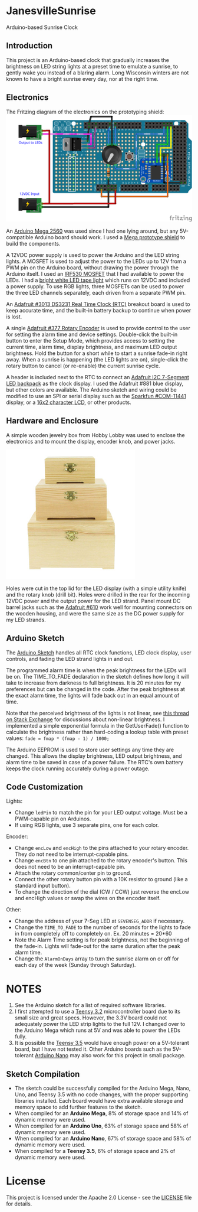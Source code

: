 # JanesvilleSunrise
Arduino-based Sunrise Clock

## Introduction
This project is an Arduino-based clock that gradually increases the brightness on LED string lights at a preset time to emulate a sunrise, to gently wake you instead of a blaring alarm. Long Wisconsin winters are not known to have a bright sunrise every day, nor at the right time. 

## Electronics
The Fritzing diagram of the electronics on the prototyping shield: ![Fritzing diagram](Electronics/SunrisePCBMega_bb.png)

An [Arduino Mega 2560](https://store.arduino.cc/usa/arduino-mega-2560-rev3) was used since I had one lying around, but any 5V-compatible Arduino board should work. I used a [Mega prototype shield](https://store.arduino.cc/usa/arduino-mega-proto-shield-rev3-pcb) to build the components.

A 12VDC power supply is used to power the Arduino and the LED string lights. A MOSFET is used to adjust the power to the LEDs up to 12V from a PWM pin on the Arduino board, without drawing the power through the Arduino itself. I used an [IRF530 MOSFET](https://www.vishay.com/docs/91019/91019.pdf) that I had available to power the LEDs. I had a [bright white LED tape light](https://www.amazon.com/gp/product/B00MHLIFO8/ref=oh_aui_detailpage_o05_s00?ie=UTF8&psc=1) which runs on 12VDC and included a power supply. To use RGB lights, three MOSFETs can be used to power the three LED channels separately, each driven from a separate PWM pin. 

An [Adafruit #3013 DS3231 Real Time Clock (RTC)](https://www.adafruit.com/product/3013) breakout board is used to keep accurate time, and the built-in battery backup to continue when power is lost. 

A single [Adafruit #377 Rotary Encoder](https://www.adafruit.com/product/377) is used to provide control to the user for setting the alarm time and device settings. Double-click the built-in button to enter the Setup Mode, which provides access to setting the current time, alarm time, display brightness, and maximum LED output brightness. Hold the button for a short while to start a sunrise fade-in right away. When a sunrise is happening (the LED lights are on), single-click the rotary button to cancel (or re-enable) the current sunrise cycle. 

A header is included next to the RTC to connect an [Adafruit I2C 7-Segment LED backpack](https://www.adafruit.com/product/881) as the clock display. I used the Adafruit #881 blue display, but other colors are available. The Arduino sketch and wiring could be modified to use an SPI or serial display such as the [Sparkfun #COM-11441](https://www.sparkfun.com/products/11441) display, or a [16x2 character LCD](https://www.adafruit.com/category/96), or other products. 

## Hardware and Enclosure
A simple wooden jewelry box from Hobby Lobby was used to enclose the electronics and to mount the display, encoder knob, and power jacks. 

![Wooden Box Housing, copyright Hobby Lobby](WoodenBox.jpg)

Holes were cut in the top lid for the LED display (with a simple utility knife) and the rotary knob (drill bit). Holes were drilled in the rear for the incoming 12VDC power and the output power for the LED strand. Panel mount DC barrel jacks such as the [Adafruit #610](https://www.adafruit.com/product/610) work well for mounting connectors on the wooden housing, and were the same size as the DC power supply for my LED strands. 

## Arduino Sketch
The [Arduino Sketch](https://github.com/cdudzek/JanesvilleSunrise/blob/master/MySunrise/MySunrise.ino) handles all RTC clock functions, LED clock display, user controls, and fading the LED strand lights in and out. 

The programmed alarm time is when the peak brightness for the LEDs will be on. The TIME_TO_FADE declaration in the sketch defines how long it will take to increase from darkness to full brightness. It is 20 minutes for my preferences but can be changed in the code. After the peak brightness at the exact alarm time, the lights will fade back out in an equal amount of time.

Note that the perceived brightness of the lights is not linear, see [this thread on Stack Exchange](https://electronics.stackexchange.com/questions/1983/correcting-for-non-linear-brightness-in-leds-when-using-pwm) for discussions about non-linear brightness. I implemented a simple exponential formula in the GetUserFade() function to calculate the brightness rather than hard-coding a lookup table with preset values: `fade = fmap * (fmap - 1) / 1000;`

The Arduino EEPROM is used to store user settings any time they are changed. This allows the display brightness, LED output brightness, and alarm time to be saved in case of a power failure. The RTC's own battery keeps the clock running accurately during a power outage. 

## Code Customization
Lights:
- Change `ledPin` to match the pin for your LED output voltage. Must be a PWM-capable pin on Arduinos.
- If using RGB lights, use 3 separate pins, one for each color.

Encoder:
- Change `encLow` and `encHigh` to the pins attached to your rotary encoder. They do not need to be interrupt-capable pins. 
- Change `encBtn` to one pin attached to the rotary encoder's button. This does not need to be an interrupt-capable pin. 
- Attach the rotary common/center pin to ground.
- Connect the other rotary button pin with a 10K resistor to ground (like a standard input button).
- To change the direction of the dial (CW / CCW) just reverse the encLow and encHigh values or swap the wires on the encoder itself.

Other:
- Change the address of your 7-Seg LED at `SEVENSEG_ADDR` if necessary.
- Change the `TIME_TO_FADE` to the number of seconds for the lights to fade in from completely off to completely on. Ex. 20 minutes = 20*60
- Note the Alarm Time setting is for peak brightness, not the beginning of the fade-in. Lights will fade-out for the same duration after the peak alarm time.
- Change the `AlarmOnDays` array to turn the sunrise alarm on or off for each day of the week (Sunday through Saturday). 


# NOTES
1. See the Arduino sketch for a list of required software libraries. 
1. I first attempted to use a [Teensy 3.2](https://www.pjrc.com/store/teensy32.html) microcontroller board due to its small size and great specs. However, the 3.3V board could not adequately power the LED strip lights to the full 12V. I changed over to the Arduino Mega which runs at 5V and was able to power the LEDs fully. 
1. It is possible the [Teensy 3.5](https://www.pjrc.com/store/teensy35.html) would have enough power on a 5V-tolerant board, but I have not tested it. Other Arduino boards such as the 5V-tolerant [Arduino Nano](https://store.arduino.cc/usa/arduino-nano) may also work for this project in small package. 

## Sketch Compilation
- The sketch could be successfully compiled for the Arduino Mega, Nano, Uno, and Teensy 3.5 with no code changes, with the proper supporting libraries installed. Each board would have extra available storage and memory space to add further features to the sketch.
- When compiled for an **Arduino Mega**, 8% of storage space and 14% of dynamic memory were used. 
- When compiled for an **Arduino Uno**, 63% of storage space and 58% of dynamic memory were used. 
- When compiled for an **Arduino Nano**, 67% of storage space and 58% of dynamic memory were used. 
- When compiled for a **Teensy 3.5**, 6% of storage space and 2% of dynamic memory were used. 

# License
This project is licensed under the Apache 2.0 License - see the [LICENSE](LICENSE) file for details.